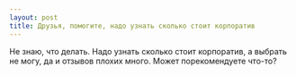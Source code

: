 ```yaml
---
layout: post 
title: Друзья, помогите, надо узнать сколько стоит корпоратив 
--- 
```

Не знаю, что делать. Надо узнать сколько стоит корпоратив, а выбрать не могу, да и отзывов плохих много. Может порекомендуете что-то?